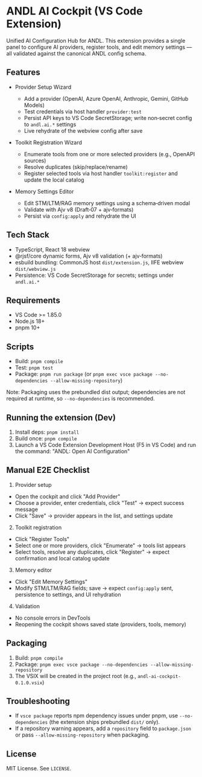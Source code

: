 # ANDL AI Cockpit (VS Code Extension)

Unified AI Configuration Hub for ANDL. This extension provides a single panel to configure AI providers, register tools, and edit memory settings — all validated against the canonical ANDL config schema.

## Features

- Provider Setup Wizard
	- Add a provider (OpenAI, Azure OpenAI, Anthropic, Gemini, GitHub Models)
	- Test credentials via host handler `provider:test`
	- Persist API keys to VS Code SecretStorage; write non‑secret config to `andl.ai.*` settings
	- Live rehydrate of the webview config after save

- Toolkit Registration Wizard
	- Enumerate tools from one or more selected providers (e.g., OpenAPI sources)
	- Resolve duplicates (skip/replace/rename)
	- Register selected tools via host handler `toolkit:register` and update the local catalog

- Memory Settings Editor
	- Edit STM/LTM/RAG memory settings using a schema‑driven modal
	- Validate with Ajv v8 (Draft‑07 + ajv‑formats)
	- Persist via `config:apply` and rehydrate the UI

## Tech Stack

- TypeScript, React 18 webview
- @rjsf/core dynamic forms, Ajv v8 validation (+ ajv‑formats)
- esbuild bundling: CommonJS host `dist/extension.js`, IIFE webview `dist/webview.js`
- Persistence: VS Code SecretStorage for secrets; settings under `andl.ai.*`

## Requirements

- VS Code >= 1.85.0
- Node.js 18+
- pnpm 10+

## Scripts

- Build: `pnpm compile`
- Test: `pnpm test`
- Package: `pnpm run package` (or `pnpm exec vsce package --no-dependencies --allow-missing-repository`)

Note: Packaging uses the prebundled dist output; dependencies are not required at runtime, so `--no-dependencies` is recommended.

## Running the extension (Dev)

1. Install deps: `pnpm install`
2. Build once: `pnpm compile`
3. Launch a VS Code Extension Development Host (F5 in VS Code) and run the command: "ANDL: Open AI Configuration"

## Manual E2E Checklist

1) Provider setup
- Open the cockpit and click "Add Provider"
- Choose a provider, enter credentials, click "Test" → expect success message
- Click "Save" → provider appears in the list, and settings update

2) Toolkit registration
- Click "Register Tools"
- Select one or more providers, click "Enumerate" → tools list appears
- Select tools, resolve any duplicates, click "Register" → expect confirmation and local catalog update

3) Memory editor
- Click "Edit Memory Settings"
- Modify STM/LTM/RAG fields; save → expect `config:apply` sent, persistence to settings, and UI rehydration

4) Validation
- No console errors in DevTools
- Reopening the cockpit shows saved state (providers, tools, memory)

## Packaging

1. Build: `pnpm compile`
2. Package: `pnpm exec vsce package --no-dependencies --allow-missing-repository`
3. The VSIX will be created in the project root (e.g., `andl-ai-cockpit-0.1.0.vsix`)

## Troubleshooting

- If `vsce package` reports npm dependency issues under pnpm, use `--no-dependencies` (the extension ships prebundled `dist/` only).
- If a repository warning appears, add a `repository` field to `package.json` or pass `--allow-missing-repository` when packaging.

## License

MIT License. See `LICENSE`.
